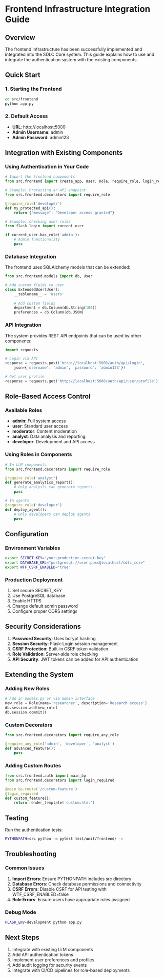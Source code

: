 # Frontend Infrastructure Integration Guide

## Overview

The frontend infrastructure has been successfully implemented and integrated into the SDLC Core system. This guide explains how to use and integrate the authentication system with the existing components.

## Quick Start

### 1. Starting the Frontend
```bash
cd src/frontend
python app.py
```

### 2. Default Access
- **URL**: http://localhost:5000
- **Admin Username**: admin
- **Admin Password**: admin123

## Integration with Existing Components

### Using Authentication in Your Code

```python
# Import the frontend components
from src.frontend import create_app, User, Role, require_role, login_required

# Example: Protecting an API endpoint
from src.frontend.decorators import require_role

@require_role('developer')
def my_protected_api():
    return {"message": "Developer access granted"}

# Example: Checking user roles
from flask_login import current_user

if current_user.has_role('admin'):
    # Admin functionality
    pass
```

### Database Integration

The frontend uses SQLAlchemy models that can be extended:

```python
from src.frontend.models import db, User

# Add custom fields to user
class ExtendedUser(User):
    __tablename__ = 'users'
    
    # Add custom fields
    department = db.Column(db.String(100))
    preferences = db.Column(db.JSON)
```

### API Integration

The system provides REST API endpoints that can be used by other components:

```python
import requests

# Login via API
response = requests.post('http://localhost:5000/auth/api/login', 
    json={'username': 'admin', 'password': 'admin123'})

# Get user profile
response = requests.get('http://localhost:5000/auth/api/user/profile')
```

## Role-Based Access Control

### Available Roles
- **admin**: Full system access
- **user**: Standard user access  
- **moderator**: Content moderation
- **analyst**: Data analysis and reporting
- **developer**: Development and API access

### Using Roles in Components

```python
# In LLM components
from src.frontend.decorators import require_role

@require_role('analyst')
def generate_analytics_report():
    # Only analysts can generate reports
    pass

# In agents
@require_role('developer')
def deploy_agent():
    # Only developers can deploy agents
    pass
```

## Configuration

### Environment Variables
```bash
export SECRET_KEY="your-production-secret-key"
export DATABASE_URL="postgresql://user:pass@localhost/sdlc_core"
export WTF_CSRF_ENABLED="true"
```

### Production Deployment
1. Set secure SECRET_KEY
2. Use PostgreSQL database
3. Enable HTTPS
4. Change default admin password
5. Configure proper CORS settings

## Security Considerations

1. **Password Security**: Uses bcrypt hashing
2. **Session Security**: Flask-Login session management
3. **CSRF Protection**: Built-in CSRF token validation
4. **Role Validation**: Server-side role checking
5. **API Security**: JWT tokens can be added for API authentication

## Extending the System

### Adding New Roles
```python
# Add in models.py or via admin interface
new_role = Role(name='researcher', description='Research access')
db.session.add(new_role)
db.session.commit()
```

### Custom Decorators
```python
from src.frontend.decorators import require_any_role

@require_any_role('admin', 'developer', 'analyst')
def advanced_feature():
    pass
```

### Adding Custom Routes
```python
from src.frontend.auth import main_bp
from src.frontend.decorators import login_required

@main_bp.route('/custom-feature')
@login_required
def custom_feature():
    return render_template('custom.html')
```

## Testing

Run the authentication tests:
```bash
PYTHONPATH=src python -m pytest test/unit/frontend/ -v
```

## Troubleshooting

### Common Issues
1. **Import Errors**: Ensure PYTHONPATH includes src directory
2. **Database Errors**: Check database permissions and connectivity
3. **CSRF Errors**: Disable CSRF for API testing with WTF_CSRF_ENABLED=false
4. **Role Errors**: Ensure users have appropriate roles assigned

### Debug Mode
```bash
FLASK_ENV=development python app.py
```

## Next Steps

1. Integrate with existing LLM components
2. Add API authentication tokens
3. Implement user preferences and profiles
4. Add audit logging for security events
5. Integrate with CI/CD pipelines for role-based deployments